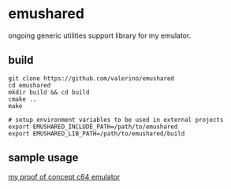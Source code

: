# emushared
ongoing generic utilities support library for my emulator.

## build
~~~
git clone https://github.com/valerino/emushared
cd emushared
mkdir build && cd build
cmake ..
make

# setup environment variables to be used in external projects
export EMUSHARED_INCLUDE_PATH=/path/to/emushared
export EMUSHARED_LIB_PATH=/path/to/emushared/build
~~~

## sample usage
[my proof of concept c64 emulator](https://github.com/valerino/vc64-emu)
